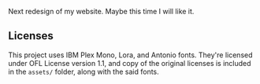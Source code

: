 Next redesign of my website. Maybe this time I will like it.

## Licenses
This project uses IBM Plex Mono, Lora, and Antonio fonts. They're licensed
under OFL License version 1.1, and copy of the original licenses is included in
the `assets/` folder, along with the said fonts.
